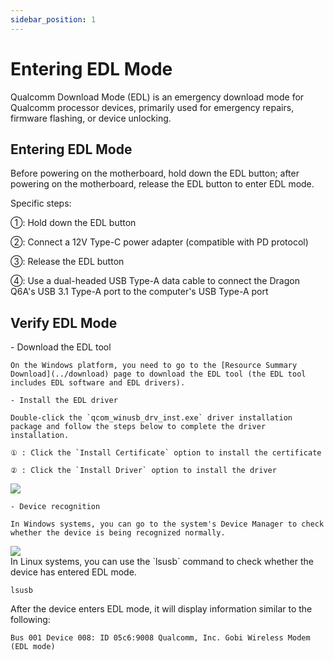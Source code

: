 ```yaml
---
sidebar_position: 1
---
```


# Entering EDL Mode

Qualcomm Download Mode (EDL) is an emergency download mode for Qualcomm processor devices, primarily used for emergency repairs, firmware flashing, or device unlocking.

## Entering EDL Mode

Before powering on the motherboard, hold down the EDL button; after powering on the motherboard, release the EDL button to enter EDL mode.

Specific steps:

①: Hold down the EDL button

②: Connect a 12V Type-C power adapter (compatible with PD protocol)

③: Release the EDL button

④: Use a dual-headed USB Type-A data cable to connect the Dragon Q6A's USB 3.1 Type-A port to the computer's USB Type-A port

## Verify EDL Mode

<Tabs queryString = "EDLplatform">
  <TabItem value="Windows" label="Windows" default>
    - Download the EDL tool

    On the Windows platform, you need to go to the [Resource Summary Download](../download) page to download the EDL tool (the EDL tool includes EDL software and EDL drivers).

    - Install the EDL driver

    Double-click the `qcom_winusb_drv_inst.exe` driver installation package and follow the steps below to complete the driver installation.

    ① : Click the `Install Certificate` option to install the certificate

    ② : Click the `Install Driver` option to install the driver

<div style={{textAlign: 'center'}}>
   <img src="/img/dragon/q6a/q6a_edl_driver.webp" style={{width: '50%', maxWidth: '1200px'}} />
</div>

    - Device recognition

    In Windows systems, you can go to the system's Device Manager to check whether the device is being recognized normally.

<div style={{textAlign: 'center'}}>
   <img src="/img/dragon/q6a/q6a_device_manager.webp" style={{width: '100%', maxWidth: '1200px'}} />
</div>

  </TabItem>
  <TabItem value="Linux" label="Linux">
  In Linux systems, you can use the `lsusb` command to check whether the device has entered EDL mode.

  <NewCodeBlock tip="Linux$" type="host">

```
lsusb
```

  </NewCodeBlock>

After the device enters EDL mode, it will display information similar to the following:

```
Bus 001 Device 008: ID 05c6:9008 Qualcomm, Inc. Gobi Wireless Modem (EDL mode)
```

  </TabItem>
</Tabs>
